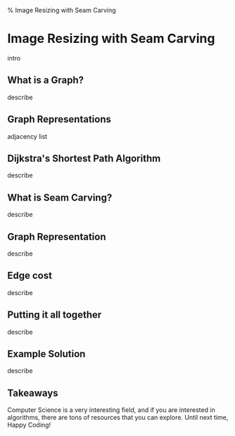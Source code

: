 % Image Resizing with Seam Carving
# Image Resizing with Seam Carving #

intro

## What is a Graph? ##

describe

## Graph Representations ##

adjacency list

## Dijkstra's Shortest Path Algorithm ##

describe

## What is Seam Carving? ##

describe

## Graph Representation ##

describe

## Edge cost ##

describe

## Putting it all together ##

describe

## Example Solution ##

describe

## Takeaways ##

Computer Science is a very interesting field, and if you are interested in algorithms, there are tons of resources that you can explore. Until next time, Happy Coding!
